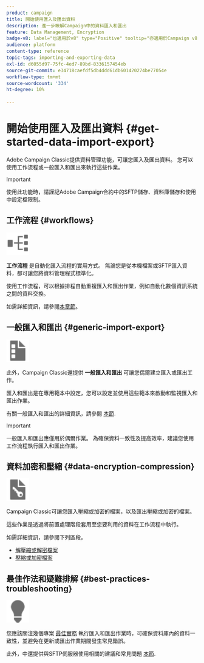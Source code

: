 ```yaml
---
product: campaign
title: 開始使用匯入及匯出資料
description: 進一步瞭解Campaign中的資料匯入和匯出
feature: Data Management, Encryption
badge-v8: label="也適用於v8" type="Positive" tooltip="亦適用於Campaign v8"
audience: platform
content-type: reference
topic-tags: importing-and-exporting-data
exl-id: d6055d97-75fc-4ed7-89bd-8336157454eb
source-git-commit: e34718caefdf5db4ddd61db601420274be77054e
workflow-type: tm+mt
source-wordcount: '334'
ht-degree: 10%

---
```


# 開始使用匯入及匯出資料 {#get-started-data-import-export}



Adobe Campaign Classic提供資料管理功能，可讓您匯入及匯出資料。 您可以使用工作流程或一般匯入和匯出來執行這些作業。

>[!IMPORTANT]
>
>使用此功能時，請謹記Adobe Campaign合約中的SFTP儲存、資料庫儲存和使用中設定檔限制。

## 工作流程 {#workflows}

<img src="assets/do-not-localize/icon_workflows.svg" width="60px">

**工作流程** 是自動化匯入流程的實用方式。 無論您是從本機檔案或SFTP匯入資料，都可讓您將資料管理程式標準化。

使用工作流程，可以根據排程自動重複匯入和匯出作業，例如自動化數個資訊系統之間的資料交換。

如需詳細資訊，請參閱[本章節](../../platform/using/import-export-workflows.md)。

## 一般匯入和匯出 {#generic-import-export}

<img src="assets/do-not-localize/icon_templates.svg" width="60px">

此外，Campaign Classic還提供 **一般匯入和匯出** 可讓您偶爾建立匯入或匯出工作。

匯入和匯出是在專用範本中設定，您可以設定並使用這些範本來啟動和監視匯入和匯出作業。

有關一般匯入和匯出的詳細資訊，請參閱 [本節](../../platform/using/about-generic-imports-exports.md).

>[!IMPORTANT]
>一般匯入和匯出應僅用於偶爾作業。 為確保資料一致性及提高效率，建議您使用工作流程執行匯入和匯出作業。

## 資料加密和壓縮 {#data-encryption-compression}

<img src="assets/do-not-localize/icon_encrypt.svg" width="60px">

Campaign Classic可讓您匯入壓縮或加密的檔案，以及匯出壓縮或加密的檔案。

這些作業是透過將前置處理階段套用至您要利用的資料在工作流程中執行。

如需詳細資訊，請參閱下列區段。

* [解壓縮或解密檔案](../../platform/using/unzip-decrypt.md)
* [壓縮或加密檔案](../../platform/using/zip-encrypt.md)

## 最佳作法和疑難排解 {#best-practices-troubleshooting}

<img src="assets/do-not-localize/icon_bestpractices.svg" width="60px">

您應該關注幾個專案 [最佳實務](../../platform/using/import-export-best-practices.md) 執行匯入和匯出作業時，可確保資料庫內的資料一致性，並避免在更新或匯出作業期間發生常見錯誤。

此外，中還提供與SFTP伺服器使用相關的建議和常見問題 [本節](../../platform/using/sftp-server-usage.md).
